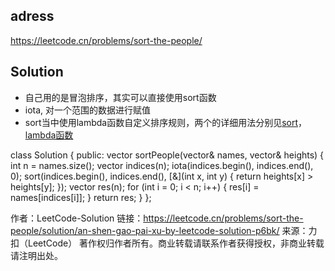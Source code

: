 ## adress
https://leetcode.cn/problems/sort-the-people/
## Solution
- 自己用的是冒泡排序，其实可以直接使用sort函数
- iota, 对一个范围的数据进行赋值
- sort当中使用lambda函数自定义排序规则，两个的详细用法分别见[sort](https://blog.csdn.net/qq_41575507/article/details/105936466)，[lambda函数](https://blog.csdn.net/asdasdde/article/details/116268964)

class Solution {
public:
    vector<string> sortPeople(vector<string>& names, vector<int>& heights) {
        int n = names.size();
        vector<int> indices(n);
        iota(indices.begin(), indices.end(), 0);
        sort(indices.begin(), indices.end(), [&](int x, int y) {
            return heights[x] > heights[y];
        });
        vector<string> res(n);
        for (int i = 0; i < n; i++) {
            res[i] = names[indices[i]];
        }
        return res;
    }
};

作者：LeetCode-Solution
链接：https://leetcode.cn/problems/sort-the-people/solution/an-shen-gao-pai-xu-by-leetcode-solution-p6bk/
来源：力扣（LeetCode）
著作权归作者所有。商业转载请联系作者获得授权，非商业转载请注明出处。